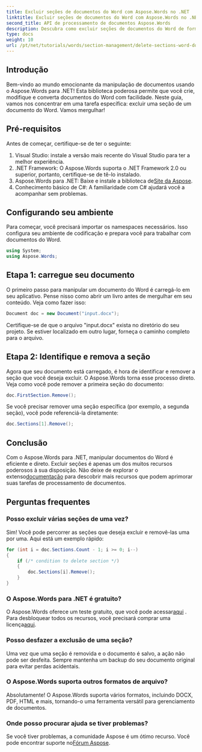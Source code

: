 ```yaml
---
title: Excluir seções de documentos do Word com Aspose.Words no .NET
linktitle: Excluir seções de documentos do Word com Aspose.Words no .NET
second_title: API de processamento de documentos Aspose.Words
description: Descubra como excluir seções de documentos do Word de forma eficiente usando o Aspose.Words para .NET. Este guia abrangente orienta você pelos pré-requisitos.
type: docs
weight: 10
url: /pt/net/tutorials/words/section-management/delete-sections-word-document/
---
```

## Introdução

Bem-vindo ao mundo emocionante da manipulação de documentos usando o Aspose.Words para .NET! Esta biblioteca poderosa permite que você crie, modifique e converta documentos do Word com facilidade. Neste guia, vamos nos concentrar em uma tarefa específica: excluir uma seção de um documento do Word. Vamos mergulhar!

## Pré-requisitos

Antes de começar, certifique-se de ter o seguinte:

1. Visual Studio: instale a versão mais recente do Visual Studio para ter a melhor experiência.
2. .NET Framework: O Aspose.Words suporta o .NET Framework 2.0 ou superior, portanto, certifique-se de tê-lo instalado.
3.  Aspose.Words para .NET: Baixe e instale a biblioteca de[Site da Aspose](https://releases.aspose.com/words/net/).
4. Conhecimento básico de C#: A familiaridade com C# ajudará você a acompanhar sem problemas.

## Configurando seu ambiente

Para começar, você precisará importar os namespaces necessários. Isso configura seu ambiente de codificação e prepara você para trabalhar com documentos do Word.

```csharp
using System;
using Aspose.Words;
```

## Etapa 1: carregue seu documento

O primeiro passo para manipular um documento do Word é carregá-lo em seu aplicativo. Pense nisso como abrir um livro antes de mergulhar em seu conteúdo. Veja como fazer isso:

```csharp
Document doc = new Document("input.docx");
```

Certifique-se de que o arquivo "input.docx" exista no diretório do seu projeto. Se estiver localizado em outro lugar, forneça o caminho completo para o arquivo.

## Etapa 2: Identifique e remova a seção

Agora que seu documento está carregado, é hora de identificar e remover a seção que você deseja excluir. O Aspose.Words torna esse processo direto. Veja como você pode remover a primeira seção do documento:

```csharp
doc.FirstSection.Remove();
```

Se você precisar remover uma seção específica (por exemplo, a segunda seção), você pode referenciá-la diretamente:

```csharp
doc.Sections[1].Remove();
```

## Conclusão

 Com o Aspose.Words para .NET, manipular documentos do Word é eficiente e direto. Excluir seções é apenas um dos muitos recursos poderosos à sua disposição. Não deixe de explorar o extenso[documentação](https://reference.aspose.com/words/net/) para descobrir mais recursos que podem aprimorar suas tarefas de processamento de documentos.

## Perguntas frequentes

### Posso excluir várias seções de uma vez?
Sim! Você pode percorrer as seções que deseja excluir e removê-las uma por uma. Aqui está um exemplo rápido:

```csharp
for (int i = doc.Sections.Count - 1; i >= 0; i--)
{
    if (/* condition to delete section */)
    {
        doc.Sections[i].Remove();
    }
}
```

### O Aspose.Words para .NET é gratuito?
 O Aspose.Words oferece um teste gratuito, que você pode acessar[aqui](https://releases.aspose.com/) . Para desbloquear todos os recursos, você precisará comprar uma licença[aqui](https://purchase.aspose.com/buy).

### Posso desfazer a exclusão de uma seção?
Uma vez que uma seção é removida e o documento é salvo, a ação não pode ser desfeita. Sempre mantenha um backup do seu documento original para evitar perdas acidentais.

### O Aspose.Words suporta outros formatos de arquivo?
Absolutamente! O Aspose.Words suporta vários formatos, incluindo DOCX, PDF, HTML e mais, tornando-o uma ferramenta versátil para gerenciamento de documentos.

### Onde posso procurar ajuda se tiver problemas?
 Se você tiver problemas, a comunidade Aspose é um ótimo recurso. Você pode encontrar suporte no[Fórum Aspose](https://forum.aspose.com/c/words/8).
